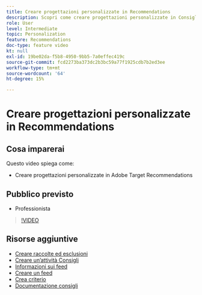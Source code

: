 ```yaml
---
title: Creare progettazioni personalizzate in Recommendations
description: Scopri come creare progettazioni personalizzate in Consigli di Adobe Target.
role: User
level: Intermediate
topic: Personalization
feature: Recommendations
doc-type: feature video
kt: null
exl-id: 19be02da-f5b8-4950-9bb5-7a0effec419c
source-git-commit: fcd2273ba373dc2b3bc59a77f1925cdb7b2ed3ee
workflow-type: tm+mt
source-wordcount: '64'
ht-degree: 15%

---
```


# Creare progettazioni personalizzate in Recommendations

## Cosa imparerai

Questo video spiega come:

* Creare progettazioni personalizzate in Adobe Target Recommendations

## Pubblico previsto

* Professionista

>[!VIDEO](https://video.tv.adobe.com/v/328805?quality=12&captions=ita)

## Risorse aggiuntive

* [Creare raccolte ed esclusioni](create-collections-and-exclusions.md)
* [Creare un’attività Consigli](create-a-recommendations-activity.md)
* [Informazioni sui feed](understanding-feeds.md)
* [Creare un feed](create-a-feed.md)
* [Crea criterio](create-criteria.md)
* [Documentazione consigli](https://experienceleague.adobe.com/docs/target/using/recommendations/recommendations.html?lang=it)
